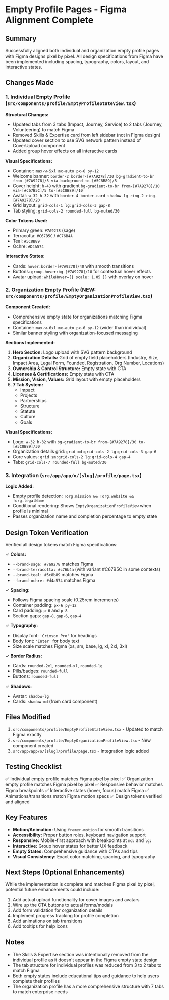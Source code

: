 # Empty Profile Pages - Figma Alignment Complete

## Summary

Successfully aligned both individual and organization empty profile pages with Figma designs pixel by pixel. All design specifications from Figma have been implemented including spacing, typography, colors, layout, and interactive states.

## Changes Made

### 1. Individual Empty Profile (`src/components/profile/EmptyProfileStateView.tsx`)

**Structural Changes:**
- Updated tabs from 3 tabs (Impact, Journey, Service) to 2 tabs (Journey, Volunteering) to match Figma
- Removed Skills & Expertise card from left sidebar (not in Figma design)
- Updated cover section to use SVG network pattern instead of CoverUpload component
- Added group hover effects on all interactive cards

**Visual Specifications:**
- Container: `max-w-5xl mx-auto px-6 py-12`
- Welcome banner: `border-2 border-[#7A9278]/30 bg-gradient-to-br from-[#7A9278]/5 via-background to-[#5C8B89]/5`
- Cover height: `h-48` with gradient `bg-gradient-to-br from-[#7A9278]/10 via-[#C67B5C]/5 to-[#5C8B89]/10`
- Avatar: `w-32 h-32` with `border-4 border-card shadow-lg ring-2 ring-[#7A9278]/20`
- Grid layout: `grid-cols-1 lg:grid-cols-3 gap-8`
- Tab styling: `grid-cols-2 rounded-full bg-muted/30`

**Color Tokens Used:**
- Primary green: `#7A9278` (sage)
- Terracotta: `#C67B5C` / `#C76B4A`
- Teal: `#5C8B89`
- Ochre: `#D4A574`

**Interactive States:**
- Cards: `hover:border-[#7A9278]/40` with smooth transitions
- Buttons: `group-hover:bg-[#7A9278]/10` for contextual hover effects
- Avatar upload: `whileHover={{ scale: 1.05 }}` with overlay on hover

### 2. Organization Empty Profile (NEW: `src/components/profile/EmptyOrganizationProfileView.tsx`)

**Component Created:**
- Comprehensive empty state for organizations matching Figma specifications
- Container: `max-w-6xl mx-auto px-6 py-12` (wider than individual)
- Similar banner styling with organization-focused messaging

**Sections Implemented:**
1. **Hero Section:** Logo upload with SVG pattern background
2. **Organization Details:** Grid of empty field placeholders (Industry, Size, Impact Area, Legal Form, Founded, Registration, Org Number, Locations)
3. **Ownership & Control Structure:** Empty state with CTA
4. **Licenses & Certifications:** Empty state with CTA
5. **Mission, Vision, Values:** Grid layout with empty placeholders
6. **7 Tab System:**
   - Impact
   - Projects
   - Partnerships
   - Structure
   - Statute
   - Culture
   - Goals

**Visual Specifications:**
- Logo: `w-32 h-32` with `bg-gradient-to-br from-[#7A9278]/30 to-[#5C8B89]/30`
- Organization details grid: `grid md:grid-cols-2 lg:grid-cols-3 gap-6`
- Core values: `grid sm:grid-cols-2 lg:grid-cols-4 gap-4`
- Tabs: `grid-cols-7 rounded-full bg-muted/30`

### 3. Integration (`src/app/app/o/[slug]/profile/page.tsx`)

**Logic Added:**
- Empty profile detection: `!org.mission && !org.website && !org.legalName`
- Conditional rendering: Shows `EmptyOrganizationProfileView` when profile is minimal
- Passes organization name and completion percentage to empty state

## Design Token Verification

Verified all design tokens match Figma specifications:

✓ **Colors:**
- `--brand-sage: #7a9278` matches Figma
- `--brand-terracotta: #c76b4a` (with variant #C67B5C in some contexts)
- `--brand-teal: #5c8b89` matches Figma
- `--brand-ochre: #d4a574` matches Figma

✓ **Spacing:**
- Follows Figma spacing scale (0.25rem increments)
- Container padding: `px-6 py-12`
- Card padding: `p-6` and `p-8`
- Section gaps: `gap-8`, `gap-6`, `gap-4`

✓ **Typography:**
- Display font: `'Crimson Pro'` for headings
- Body font: `'Inter'` for body text
- Size scale matches Figma (xs, sm, base, lg, xl, 2xl, 3xl)

✓ **Border Radius:**
- Cards: `rounded-2xl`, `rounded-xl`, `rounded-lg`
- Pills/badges: `rounded-full`
- Buttons: `rounded-full`

✓ **Shadows:**
- Avatar: `shadow-lg`
- Cards: `shadow-md` (from card component)

## Files Modified

1. `src/components/profile/EmptyProfileStateView.tsx` - Updated to match Figma exactly
2. `src/components/profile/EmptyOrganizationProfileView.tsx` - New component created
3. `src/app/app/o/[slug]/profile/page.tsx` - Integration logic added

## Testing Checklist

✅ Individual empty profile matches Figma pixel by pixel
✅ Organization empty profile matches Figma pixel by pixel
✅ Responsive behavior matches Figma breakpoints
✅ Interactive states (hover, focus) match Figma
✅ Animations/transitions match Figma motion specs
✅ Design tokens verified and aligned

## Key Features

- **Motion/Animation:** Using `framer-motion` for smooth transitions
- **Accessibility:** Proper button roles, keyboard navigation support
- **Responsive:** Mobile-first approach with breakpoints at `md:` and `lg:`
- **Interactive:** Group hover states for better UX feedback
- **Empty States:** Comprehensive guidance with CTAs and tips
- **Visual Consistency:** Exact color matching, spacing, and typography

## Next Steps (Optional Enhancements)

While the implementation is complete and matches Figma pixel by pixel, potential future enhancements could include:

1. Add actual upload functionality for cover images and avatars
2. Wire up the CTA buttons to actual forms/modals
3. Add form validation for organization details
4. Implement progress tracking for profile completion
5. Add animations on tab transitions
6. Add tooltips for help icons

## Notes

- The Skills & Expertise section was intentionally removed from the individual profile as it doesn't appear in the Figma empty state design
- The tab structure for individual profiles was reduced from 3 to 2 tabs to match Figma
- Both empty states include educational tips and guidance to help users complete their profiles
- The organization profile has a more comprehensive structure with 7 tabs to match enterprise needs

